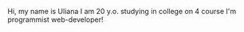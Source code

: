 Hi, my name is Uliana 
I am 20 y.o. 
studying in college on 4 course
I'm programmist web-developer!
